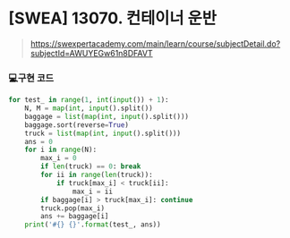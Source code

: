 # [SWEA] 13070. 컨테이너 운반

> https://swexpertacademy.com/main/learn/course/subjectDetail.do?subjectId=AWUYEGw61n8DFAVT

### 💻구현 코드

```python
for test_ in range(1, int(input()) + 1):
    N, M = map(int, input().split())
    baggage = list(map(int, input().split()))
    baggage.sort(reverse=True)
    truck = list(map(int, input().split()))
    ans = 0
    for i in range(N):
        max_i = 0
        if len(truck) == 0: break
        for ii in range(len(truck)):
            if truck[max_i] < truck[ii]:
                max_i = ii
        if baggage[i] > truck[max_i]: continue
        truck.pop(max_i)
        ans += baggage[i]
    print('#{} {}'.format(test_, ans))
```

